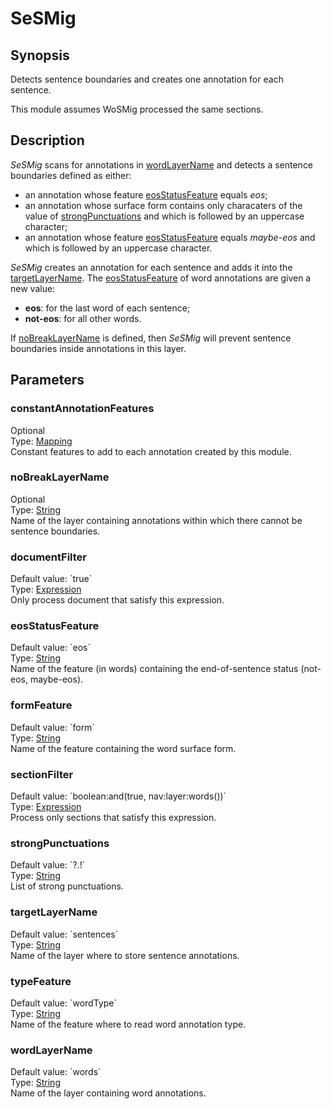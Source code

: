 <h1 class="module">SeSMig</h1>

## Synopsis

Detects sentence boundaries and creates one annotation for each sentence.

This module assumes WoSMig processed the same sections.

## Description

*SeSMig* scans for annotations in <a href="#wordLayerName" class="param">wordLayerName</a> and detects a sentence boundaries defined as either:
  
* an annotation whose feature <a href="#eosStatusFeature" class="param">eosStatusFeature</a> equals *eos*;
* an annotation whose surface form contains only characaters of the value of <a href="#strongPunctuations" class="param">strongPunctuations</a> and which is followed by an uppercase character;
* an annotation whose feature <a href="#eosStatusFeature" class="param">eosStatusFeature</a> equals *maybe-eos* and which is followed by an uppercase character.



*SeSMig* creates an annotation for each sentence and adds it into the <a href="#targetLayerName" class="param">targetLayerName</a>. The <a href="#eosStatusFeature" class="param">eosStatusFeature</a> of word annotations are given a new value:
  
* **eos**: for the last word of each sentence;
* **not-eos**: for all other words.



If <a href="#noBreakLayerName" class="param">noBreakLayerName</a> is defined, then *SeSMig* will prevent sentence boundaries inside annotations in this layer.

## Parameters

<h3 name="constantAnnotationFeatures" class="param">constantAnnotationFeatures</h3>

<div class="param-level param-level-optional">Optional
</div>
<div class="param-type">Type: <a href="../converter/fr.inra.maiage.bibliome.alvisnlp.core.module.types.Mapping" class="converter">Mapping</a>
</div>
Constant features to add to each annotation created by this module.

<h3 name="noBreakLayerName" class="param">noBreakLayerName</h3>

<div class="param-level param-level-optional">Optional
</div>
<div class="param-type">Type: <a href="../converter/java.lang.String" class="converter">String</a>
</div>
Name of the layer containing annotations within which there cannot be sentence boundaries.

<h3 name="documentFilter" class="param">documentFilter</h3>

<div class="param-level param-level-default-value">Default value: `true`
</div>
<div class="param-type">Type: <a href="../converter/fr.inra.maiage.bibliome.alvisnlp.core.corpus.expressions.Expression" class="converter">Expression</a>
</div>
Only process document that satisfy this expression.

<h3 name="eosStatusFeature" class="param">eosStatusFeature</h3>

<div class="param-level param-level-default-value">Default value: `eos`
</div>
<div class="param-type">Type: <a href="../converter/java.lang.String" class="converter">String</a>
</div>
Name of the feature (in words) containing the end-of-sentence status (not-eos, maybe-eos).

<h3 name="formFeature" class="param">formFeature</h3>

<div class="param-level param-level-default-value">Default value: `form`
</div>
<div class="param-type">Type: <a href="../converter/java.lang.String" class="converter">String</a>
</div>
Name of the feature containing the word surface form.

<h3 name="sectionFilter" class="param">sectionFilter</h3>

<div class="param-level param-level-default-value">Default value: `boolean:and(true, nav:layer:words())`
</div>
<div class="param-type">Type: <a href="../converter/fr.inra.maiage.bibliome.alvisnlp.core.corpus.expressions.Expression" class="converter">Expression</a>
</div>
Process only sections that satisfy this expression.

<h3 name="strongPunctuations" class="param">strongPunctuations</h3>

<div class="param-level param-level-default-value">Default value: `?.!`
</div>
<div class="param-type">Type: <a href="../converter/java.lang.String" class="converter">String</a>
</div>
List of strong punctuations.

<h3 name="targetLayerName" class="param">targetLayerName</h3>

<div class="param-level param-level-default-value">Default value: `sentences`
</div>
<div class="param-type">Type: <a href="../converter/java.lang.String" class="converter">String</a>
</div>
Name of the layer where to store sentence annotations.

<h3 name="typeFeature" class="param">typeFeature</h3>

<div class="param-level param-level-default-value">Default value: `wordType`
</div>
<div class="param-type">Type: <a href="../converter/java.lang.String" class="converter">String</a>
</div>
Name of the feature where to read word annotation type.

<h3 name="wordLayerName" class="param">wordLayerName</h3>

<div class="param-level param-level-default-value">Default value: `words`
</div>
<div class="param-type">Type: <a href="../converter/java.lang.String" class="converter">String</a>
</div>
Name of the layer containing word annotations.


